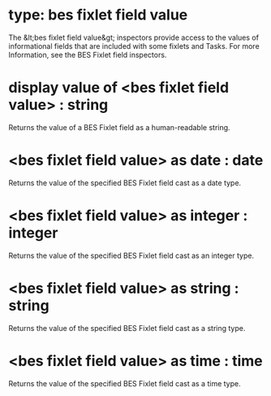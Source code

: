 # type: bes fixlet field value

The &amp;lt;bes fixlet field value&amp;gt; inspectors provide access to the values of informational fields that are included with some fixlets and Tasks. For more Information, see the BES Fixlet field inspectors.

# display value of &lt;bes fixlet field value&gt; : string

Returns the value of a BES Fixlet field as a human-readable string.

# &lt;bes fixlet field value&gt; as date : date

Returns the value of the specified BES Fixlet field cast as a date type.

# &lt;bes fixlet field value&gt; as integer : integer

Returns the value of the specified BES Fixlet field cast as an integer type.

# &lt;bes fixlet field value&gt; as string : string

Returns the value of the specified BES Fixlet field cast as a string type.

# &lt;bes fixlet field value&gt; as time : time

Returns the value of the specified BES Fixlet field cast as a time type.
